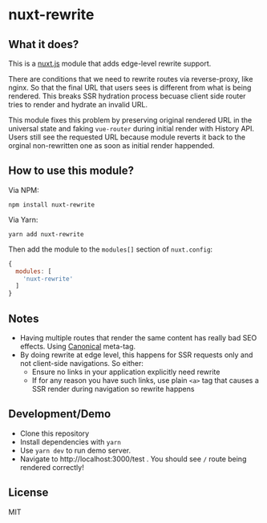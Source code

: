 # nuxt-rewrite

## What it does?

This is a [nuxt.js](https://github.com/nuxt/nuxt.js) module that adds edge-level rewrite support.

There are conditions that we need to rewrite routes via reverse-proxy, like nginx.
So that the final URL that users sees is different from what is being rendered.
This breaks SSR hydration process becuase client side router tries to render and hydrate an invalid URL.

This module fixes this problem by preserving original rendered URL in the universal state and faking `vue-router` during initial render with History API. Users still see the requested URL because module reverts it back to the orginal non-rewritten one as soon as initial render happended.

## How to use this module?

Via NPM:

```
npm install nuxt-rewrite
```

Via Yarn:

```
yarn add nuxt-rewrite
```

Then add the module to the `modules[]` section of `nuxt.config`:

```js
{
  modules: [
    'nuxt-rewrite'
  ]
}
```

## Notes

- Having multiple routes that render the same content has really bad SEO effects. Using [Canonical](https://moz.com/learn/seo/canonicalization) meta-tag.
- By doing rewrite at edge level, this happens for SSR requests only and not client-side navigations. So either:
  - Ensure no links in your application explicitly need rewrite
  - If for any reason you have such links, use plain `<a>` tag that causes a SSR render during navigation so rewrite happens

## Development/Demo

- Clone this repository
- Install dependencies with `yarn`
- Use `yarn dev` to run demo server.
- Navigate to http://localhost:3000/test . You should see `/` route being rendered correctly!

## License

MIT
